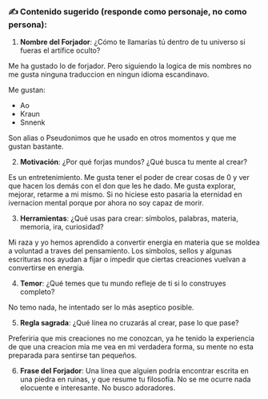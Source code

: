 ### ✍️ Contenido sugerido (responde como personaje, no como persona):

1. **Nombre del Forjador**: ¿Cómo te llamarías tú dentro de tu universo si fueras el artífice oculto?

Me ha gustado lo de forjador. Pero siguiendo la logica de mis nombres no me gusta ninguna traduccion en ningun idioma escandinavo.

Me gustan:
- Ao
- Kraun
- Snnenk

Son alias o Pseudonimos que he usado en otros momentos y que me gustan bastante.

2. **Motivación**: ¿Por qué forjas mundos? ¿Qué busca tu mente al crear?

Es un entretenimiento. Me gusta tener el poder de crear cosas de 0 y ver que hacen los demás con el don que les he dado. Me gusta explorar, mejorar, retarme a mi mismo. Si no hiciese esto pasaria la eternidad en ivernacion mental porque por ahora no soy capaz de morir.

3. **Herramientas**: ¿Qué usas para crear: símbolos, palabras, materia, memoria, ira, curiosidad?

Mi raza y yo hemos aprendido a convertir energia en materia que se moldea a voluntad a traves del pensamiento. Los simbolos, sellos y algunas escrituras nos ayudan a fijar o impedir que ciertas creaciones vuelvan a convertirse en energia.

4. **Temor**: ¿Qué temes que tu mundo refleje de ti si lo construyes completo?

No temo nada, he intentado ser lo más aseptico posible.

5. **Regla sagrada**: ¿Qué línea no cruzarás al crear, pase lo que pase?

Preferiria que mis creaciones no me conozcan, ya he tenido la experiencia de que una creacion mia me vea en mi verdadera forma, su mente no esta preparada para sentirse tan pequeños.

6. **Frase del Forjador**: Una línea que alguien podría encontrar escrita en una piedra en ruinas, y que resume tu filosofía.
No se me ocurre nada elocuente e interesante. No busco adoradores.